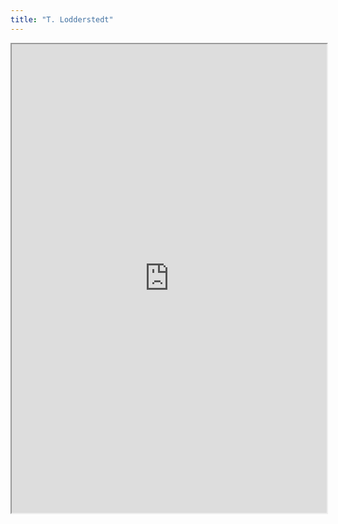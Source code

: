 ```yaml
---
title: "T. Lodderstedt"
---
```




<iframe height="750" width="100%" src="https://ewelton.github.io/ktest/wiki.html#T.%20Lodderstedt"></iframe>
